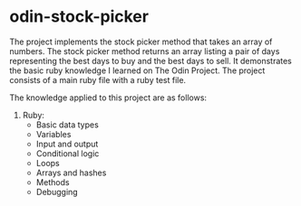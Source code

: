 # odin-stock-picker
The project implements the stock picker method that takes an array of numbers.
The stock picker method returns an array listing a pair of days representing the best days to buy and the best days to sell.
It demonstrates the basic ruby knowledge I learned on The Odin Project.
The project consists of a main ruby file with a ruby test file.

The knowledge applied to this project are as follows:
1. Ruby:
    - Basic data types
    - Variables
    - Input and output
    - Conditional logic
    - Loops
    - Arrays and hashes
    - Methods
    - Debugging